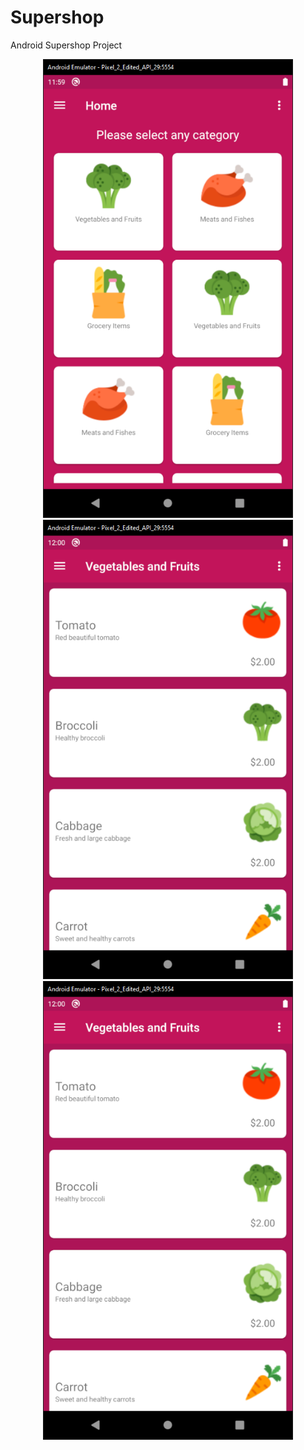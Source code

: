 # Supershop
 Android Supershop Project

<div align="center">
    <img src="/screenshot_1.png" width="400px"</img>
</div>

<div align="center">
    <img src="/screenshot_2.png" width="400px"</img>
</div>

<div align="center">
    <img src="/screenshot_2.png" width="400px"</img>
</div>